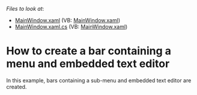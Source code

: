 <!-- default file list -->
*Files to look at*:

* [MainWindow.xaml](./CS/CreateSimpleBarLayout/MainWindow.xaml) (VB: [MainWindow.xaml](./VB/CreateSimpleBarLayout/MainWindow.xaml))
* [MainWindow.xaml.cs](./CS/CreateSimpleBarLayout/MainWindow.xaml.cs) (VB: [MainWindow.xaml](./VB/CreateSimpleBarLayout/MainWindow.xaml))
<!-- default file list end -->
# How to create a bar containing a menu and embedded text editor


<p>In this example, bars containing a sub-menu and embedded text editor are created.</p>

<br/>



